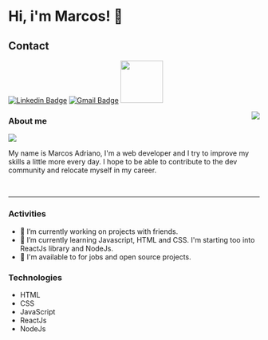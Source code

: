 # Hi, i'm Marcos! 👋

## Contact
[![Linkedin Badge](https://img.shields.io/badge/-Linkedin-blue?style=flat-square&logo=Linkedin&logoColor=white&link=https://www.linkedin.com/in/marcosadriano05/)](https://www.linkedin.com/in/marcosadriano05/)
[![Gmail Badge](https://img.shields.io/badge/-Gmail-c14438?style=flat-square&logo=Gmail&logoColor=white&link=mailto:marcosadriano740@gmail.com)](mailto:marcosadriano740@gmail.com)
<a href="https://www.instagram.com/marcos.a05/?hl=pt-br" target="_blank">
  <img src="https://img.shields.io/badge/Instagram-E4405F?style=for-the-badge&logo=instagram&logoColor=white" width="85" />
</a>
<!--(https://www.instagram.com/marcos.a05/?hl=pt-br)-->

<img align='right' src="https://github-readme-stats.vercel.app/api?username=marcosadriano05&show_icons=true&title_color=783c00&text_color=af552e&icon_color=783c00&bg_color=f8efd4&cache_seconds=2300">

### About me

<img src="https://img.shields.io/static/v1?label=Overview&message=Marcos+Adriano&color=f8efd4&style=for-the-badge&logo=GitHub">

<p>
My name is Marcos Adriano, I'm a web developer and I try to improve my skills a little more every day. I hope to be able to contribute to the dev community and relocate myself in my career. 
</p>

<br>
<hr>

### Activities
- 🔭 I’m currently working on projects with friends.
- 🌱 I’m currently learning Javascript, HTML and CSS. I'm starting too into ReactJs library and NodeJs.
- 👯 I'm available to for jobs and open source projects.

### Technologies
- HTML
- CSS
- JavaScript
- ReactJs
- NodeJs
<!--
**marcosadriano05/marcosadriano05** is a ✨ _special_ ✨ repository because its `README.md` (this file) appears on your GitHub profile.

Here are some ideas to get you started:

- 🔭 I’m currently working on ...
- 🌱 I’m currently learning ...
- 👯 I’m looking to collaborate on ...
- 🤔 I’m looking for help with ...
- 💬 Ask me about ...
- 📫 How to reach me: ...
- 😄 Pronouns: ...
- ⚡ Fun fact: ...
-->

<!--[![Github Badge](https://img.shields.io/badge/-Github-000?style=flat-square&logo=Github&logoColor=white&link=https://github.com/marcosadriano05)](https://github.com/marcosadriano05)-->
